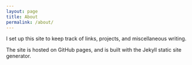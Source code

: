 ```yaml
---
layout: page
title: About
permalink: /about/
---
```


I set up this site to keep track of links, projects, and miscellaneous writing.

The site is hosted on GitHub pages, and is built with the Jekyll static site
generator.
